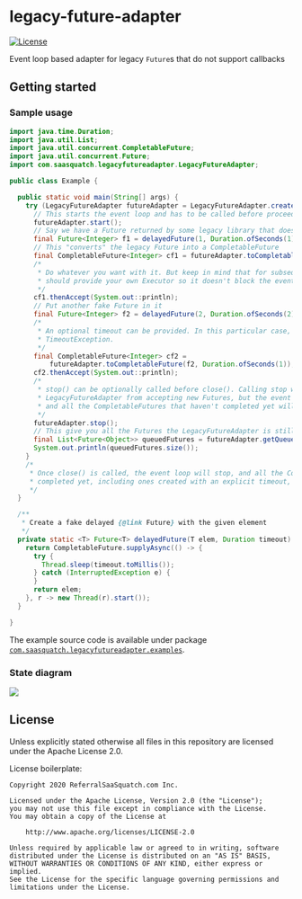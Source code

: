 # legacy-future-adapter

[![License](https://img.shields.io/badge/License-Apache%202.0-blue.svg)](https://opensource.org/licenses/Apache-2.0)

Event loop based adapter for legacy `Future`s that do not support callbacks

## Getting started

### Sample usage

```java
import java.time.Duration;
import java.util.List;
import java.util.concurrent.CompletableFuture;
import java.util.concurrent.Future;
import com.saasquatch.legacyfutureadapter.LegacyFutureAdapter;

public class Example {

  public static void main(String[] args) {
    try (LegacyFutureAdapter futureAdapter = LegacyFutureAdapter.create()) {
      // This starts the event loop and has to be called before proceeding
      futureAdapter.start();
      // Say we have a Future returned by some legacy library that does not support callbacks
      final Future<Integer> f1 = delayedFuture(1, Duration.ofSeconds(1));
      // This "converts" the legacy Future into a CompletableFuture
      final CompletableFuture<Integer> cf1 = futureAdapter.toCompletableFuture(f1);
      /*
       * Do whatever you want with it. But keep in mind that for subsequent long running tasks, you
       * should provide your own Executor so it doesn't block the event loop thread.
       */
      cf1.thenAccept(System.out::println);
      // Put another fake Future in it
      final Future<Integer> f2 = delayedFuture(2, Duration.ofSeconds(2));
      /*
       * An optional timeout can be provided. In this particular case, cf2 will complete with a
       * TimeoutException.
       */
      final CompletableFuture<Integer> cf2 =
          futureAdapter.toCompletableFuture(f2, Duration.ofSeconds(1));
      cf2.thenAccept(System.out::println);
      /*
       * stop() can be optionally called before close(). Calling stop will block the
       * LegacyFutureAdapter from accepting new Futures, but the event loop will continue running
       * and all the CompletableFutures that haven't completed yet will eventually complete.
       */
      futureAdapter.stop();
      // This give you all the Futures the LegacyFutureAdapter is still waiting for.
      final List<Future<Object>> queuedFutures = futureAdapter.getQueuedFutures();
      System.out.println(queuedFutures.size());
    }
    /*
     * Once close() is called, the event loop will stop, and all the CompletableFutures that haven't
     * completed yet, including ones created with an explicit timeout, will never complete.
     */
  }

  /**
   * Create a fake delayed {@link Future} with the given element
   */
  private static <T> Future<T> delayedFuture(T elem, Duration timeout) {
    return CompletableFuture.supplyAsync(() -> {
      try {
        Thread.sleep(timeout.toMillis());
      } catch (InterruptedException e) {
      }
      return elem;
    }, r -> new Thread(r).start());
  }

}
```

The example source code is available under package [`com.saasquatch.legacyfutureadapter.examples`](https://github.com/saasquatch/legacy-future-adapter/tree/master/src/test/java/com/saasquatch/legacyfutureadapter/examples).

### State diagram

![](https://i.imgur.com/7Cooiup.jpg)

## License

Unless explicitly stated otherwise all files in this repository are licensed under the Apache License 2.0.

License boilerplate:

```
Copyright 2020 ReferralSaaSquatch.com Inc.

Licensed under the Apache License, Version 2.0 (the "License");
you may not use this file except in compliance with the License.
You may obtain a copy of the License at

    http://www.apache.org/licenses/LICENSE-2.0

Unless required by applicable law or agreed to in writing, software
distributed under the License is distributed on an "AS IS" BASIS,
WITHOUT WARRANTIES OR CONDITIONS OF ANY KIND, either express or implied.
See the License for the specific language governing permissions and
limitations under the License.
```

